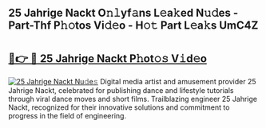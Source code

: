 ## 25 Jahrige Nackt O𝚗𝚕yf𝚊ns L𝚎a𝚔ed N𝚞𝚍es - Part-Thf P𝚑𝚘tos Vi𝚍𝚎o - H𝚘𝚝 Part L𝚎a𝚔s UmC4Z

# <h2><a href="http://kf2rx5l.oniu.top/?m=25+Jahrige+Nackt">🔗👉 🔴 25 Jahrige Nackt P𝚑ot𝚘𝚜 V𝚒d𝚎o</a></h2>

[![25 Jahrige Nackt Nu𝚍e𝚜](https://i.imgur.com/0qMVB7G.gif)](http://kf2rx5l.oniu.top/?m=25+Jahrige+Nackt)
Digital media artist and amusement provider 25 Jahrige Nackt, celebrated for publishing dance and lifestyle tutorials through viral dance moves and short films. Trailblazing engineer 25 Jahrige Nackt, recognized for their innovative solutions and commitment to progress in the field of engineering.  
